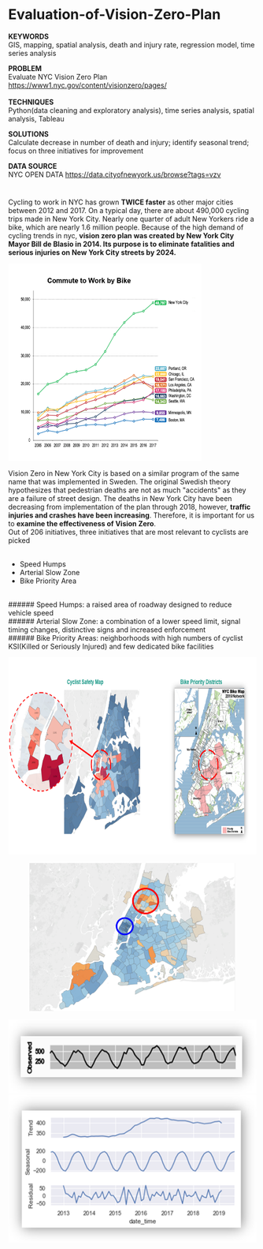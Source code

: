 # Evaluation-of-Vision-Zero-Plan

**KEYWORDS** <br/>
GIS, mapping, spatial analysis, death and injury rate, regression model, time series analysis 

**PROBLEM** <br/>
Evaluate NYC Vision Zero Plan https://www1.nyc.gov/content/visionzero/pages/<br/>
<br/>
**TECHNIQUES**<br/>
Python(data cleaning and exploratory analysis), time series analysis, spatial analysis, Tableau 

**SOLUTIONS**<br/>
Calculate decrease in number of death and injury; identify seasonal trend; focus on three initiatives for improvement

**DATA SOURCE**<br/>
NYC OPEN DATA https://data.cityofnewyork.us/browse?tags=vzv <br/>

#

Cycling to work in NYC has grown **TWICE faster** as other major cities between 2012 and 2017. On a typical day, there are about 490,000 cycling trips made in New York City. Nearly one quarter of adult New Yorkers ride a bike, which are nearly 1.6 million people. Because of the high demand of cycling trends in nyc, **vision zero plan was created by New York City Mayor Bill de Blasio in 2014. Its purpose is to eliminate fatalities and serious injuries on New York City streets by 2024.**

<img src = "bikernumber.png" weight = "400" height = "400">

Vision Zero in New York City is based on a similar program of the same name that was implemented in Sweden. The original Swedish theory hypothesizes that pedestrian deaths are not as much "accidents" as they are a failure of street design. The deaths in New York City have been decreasing from implementation of the plan through 2018, however, **traffic injuries and crashes have been increasing**. Therefore, it is important for us to **examine the effectiveness of Vision Zero**. 
<br/>
Out of 206 initiatives, three initiatives that are most relevant to cyclists are picked<br/>
<br/>
- Speed Humps<br/> 
- Arterial Slow Zone<br/>
- Bike Priority Area<br/>
<br/>
###### Speed Humps: a raised area of roadway designed to reduce vehicle speed<br/>
###### Arterial Slow Zone: a combination of a lower speed limit, signal timing changes, distinctive signs and increased enforcement<br/>
###### Bike Priority Areas: neighborhoods with high numbers of cyclist KSI(Killed or Seriously Injured) and few dedicated bike facilities<br/>

<p align = 'center'>
  <img src = "cyclist safety map and bike priority district.png" weight = "400" height = "400">
</p>

<p align = 'center'>
  <img src = "spatial analysis.png" weight = "300" height = "300">
</p>

<p align = 'center'>
  <img src = "time series.png" weight = "150" height = "150">
  <img src = "time series seperate.png" weight = "300" height = "300">
</p>


